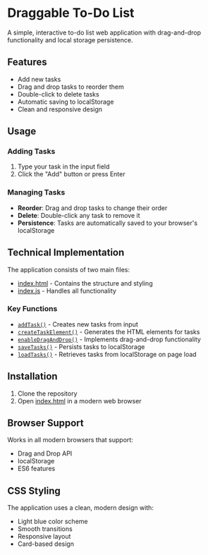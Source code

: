 # Draggable To-Do List

A simple, interactive to-do list web application with drag-and-drop functionality and local storage persistence.

## Features

- Add new tasks
- Drag and drop tasks to reorder them
- Double-click to delete tasks
- Automatic saving to localStorage
- Clean and responsive design

## Usage

### Adding Tasks
1. Type your task in the input field
2. Click the "Add" button or press Enter

### Managing Tasks
- **Reorder**: Drag and drop tasks to change their order
- **Delete**: Double-click any task to remove it
- **Persistence**: Tasks are automatically saved to your browser's localStorage

## Technical Implementation

The application consists of two main files:
- [index.html](index.html) - Contains the structure and styling
- [index.js](index.js) - Handles all functionality

### Key Functions

- [`addTask()`](index.js) - Creates new tasks from input
- [`createTaskElement()`](index.js) - Generates the HTML elements for tasks
- [`enableDragAndDrop()`](index.js) - Implements drag-and-drop functionality
- [`saveTasks()`](index.js) - Persists tasks to localStorage
- [`loadTasks()`](index.js) - Retrieves tasks from localStorage on page load

## Installation

1. Clone the repository
2. Open [index.html](index.html) in a modern web browser

## Browser Support

Works in all modern browsers that support:
- Drag and Drop API
- localStorage
- ES6 features

## CSS Styling

The application uses a clean, modern design with:
- Light blue color scheme
- Smooth transitions
- Responsive layout
- Card-based design
